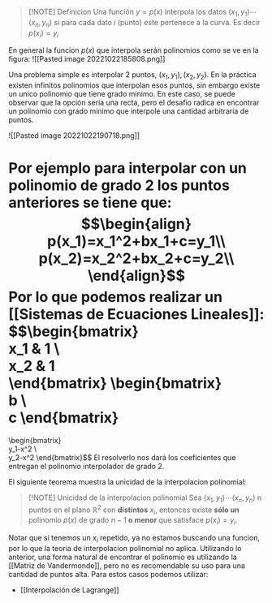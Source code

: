 >[!NOTE] Definicion
>Una función $y=p(x)$ interpola los datos $(x_1,y_1)\cdots (x_n,y_n)$ si para cada dato $i$ (punto) este pertenece a la curva. Es decir $p(x_i) = y_i$

En general la funcion $p(x)$ que interpola serán polinomios como se ve en la figura:
![[Pasted image 20221022185808.png]]

Una problema simple es interpolar 2 puntos, $(x_1,y_1), (x_2,y_2)$. En la práctica existen infinitos polinomios que interpolan esos puntos, sin embargo existe un unico polinomio que tiene grado minimo. En este caso, se puede observar que la opción sería una recta, pero el desafio radica en encontrar un polinomio con grado minimo que interpole una cantidad arbitraria de puntos.

![[Pasted image 20221022190718.png]]

Por ejemplo para interpolar con un polinomio de grado 2 los puntos anteriores se tiene que:
$$\begin{align}
p(x_1)=x_1^2+bx_1+c=y_1\\
p(x_2)=x_2^2+bx_2+c=y_2\\
\end{align}$$
Por lo que podemos realizar un [[Sistemas de Ecuaciones Lineales]]:
$$\begin{bmatrix}  
x_1 & 1 \\  
x_2 & 1  
\end{bmatrix}
\begin{bmatrix}  
b \\  
c 
\end{bmatrix}
=
\begin{bmatrix}  
 y_1-x^2 \\  
y_2-x^2 
\end{bmatrix}$$
El resolverlo nos dará los coeficientes que entregan el polinomio interpolador de grado 2.

El siguiente teorema muestra la unicidad de la interpolacion polinomial:
>[!NOTE] Unicidad de la interpolacion polinomial
>Sea $(x_1,y_1)\cdots (x_n,y_n)$ n puntos en el plano $\mathbb{R}^2$ con **distintos** $x_i$, entonces existe **sólo un** polinomio $p(x)$ de grado $n-1$ **o menor** que satisface $p(x_i) = y_i$.

Notar que si tenemos un  $x_i$ repetido, ya no estamos buscando una funcion, por lo que la teoria de interpolacion polinomial no aplica.
Utilizando lo anterior, una forma natural de encontrar el polinomio es utilizando la [[Matriz de Vandermonde]], pero no es recomendable su uso para una cantidad de puntos alta. Para estos casos podemos utilizar:
- [[Interpolación de Lagrange]]